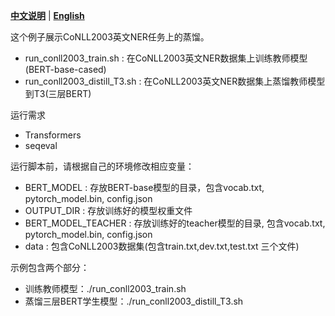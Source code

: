 [**中文说明**](README_ZH.md) | [**English**](README.md)

这个例子展示CoNLL2003英文NER任务上的蒸馏。

* run_conll2003_train.sh : 在CoNLL2003英文NER数据集上训练教师模型(BERT-base-cased)
* run_conll2003_distill_T3.sh : 在CoNLL2003英文NER数据集上蒸馏教师模型到T3(三层BERT)

运行需求

* Transformers
* seqeval

运行脚本前，请根据自己的环境修改相应变量：

* BERT_MODEL : 存放BERT-base模型的目录，包含vocab.txt, pytorch_model.bin, config.json
* OUTPUT_DIR : 存放训练好的模型权重文件
* BERT_MODEL_TEACHER : 存放训练好的teacher模型的目录, 包含vocab.txt, pytorch_model.bin, config.json
* data : 包含CoNLL2003数据集(包含train.txt,dev.txt,test.txt 三个文件)

示例包含两个部分：

* 训练教师模型：./run_conll2003_train.sh
* 蒸馏三层BERT学生模型：./run_conll2003_distill_T3.sh
